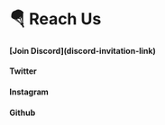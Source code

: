 # 🪂 Reach Us



#### \[Join  Discord]\(discord-invitation-link)

#### Twitter

#### Instagram

#### Github
